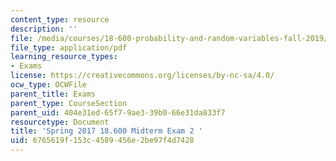 ```yaml
---
content_type: resource
description: ''
file: /media/courses/18-600-probability-and-random-variables-fall-2019/6765619f153c4589456e2be97f4d7428_MIT18_600F19_mid2_2017.pdf
file_type: application/pdf
learning_resource_types:
- Exams
license: https://creativecommons.org/licenses/by-nc-sa/4.0/
ocw_type: OCWFile
parent_title: Exams
parent_type: CourseSection
parent_uid: 404e31ed-65f7-9ae3-39b0-66e31da833f7
resourcetype: Document
title: 'Spring 2017 18.600 Midterm Exam 2 '
uid: 6765619f-153c-4589-456e-2be97f4d7428
---
```

